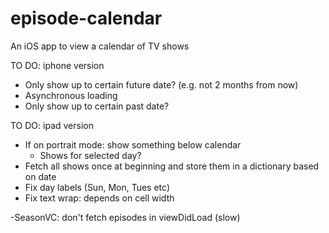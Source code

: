 # episode-calendar
An iOS app to view a calendar of TV shows

TO DO: iphone version
- Only show up to certain future date? (e.g. not 2 months from now)
- Asynchronous loading
- Only show up to certain past date? 

TO DO: ipad version
- If on portrait mode: show something below calendar
  - Shows for selected day?
- Fetch all shows once at beginning and store them in a dictionary based on date
- Fix day labels (Sun, Mon, Tues etc)
- Fix text wrap: depends on cell width

-SeasonVC: don't fetch episodes in viewDidLoad (slow)

